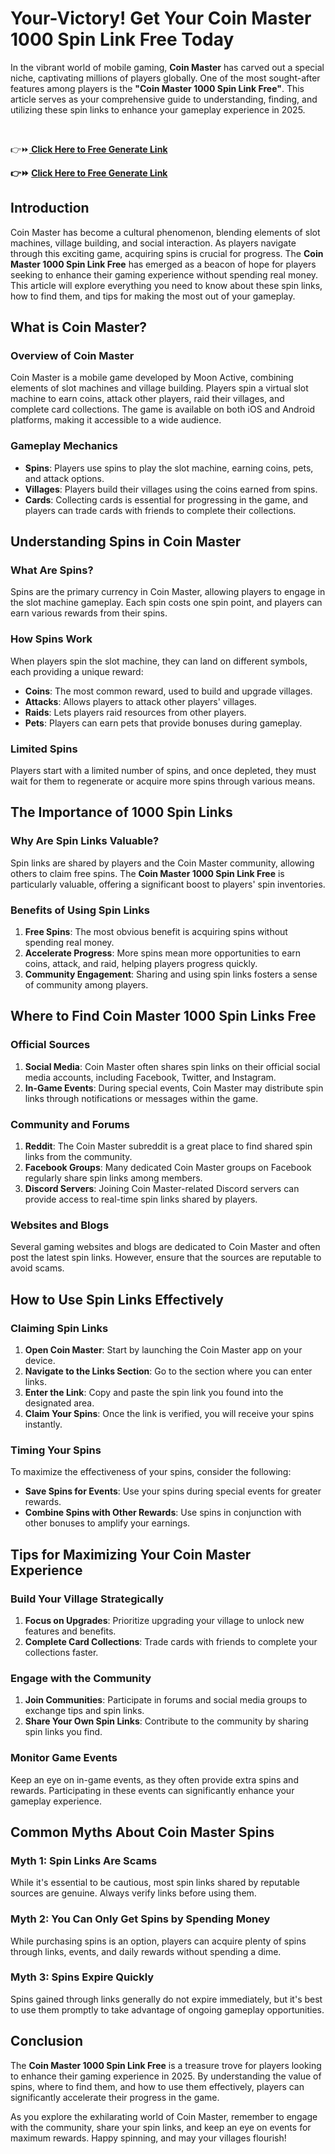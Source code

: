 # Your-Victory! Get Your Coin Master 1000 Spin Link Free Today
In the vibrant world of mobile gaming, <strong>Coin Master</strong> has carved out a special niche, captivating millions of players globally. One of the most sought-after features among players is the <strong>"Coin Master 1000 Spin Link Free"</strong>. This article serves as your comprehensive guide to understanding, finding, and utilizing these spin links to enhance your gameplay experience in 2025.

&nbsp;
<p dir="auto">👉⏩<a href="https://todaylink.site/CoinMasters/" rel="nofollow"><strong> Click Here to Free Generate Link</strong></a></p>
<p dir="auto"><strong>👉⏩ <a href="https://todaylink.site/CoinMasters/" rel="nofollow">Click Here to Free Generate Link</a></strong></p>

<h2>Introduction</h2>
Coin Master has become a cultural phenomenon, blending elements of slot machines, village building, and social interaction. As players navigate through this exciting game, acquiring spins is crucial for progress. The <strong>Coin Master 1000 Spin Link Free</strong> has emerged as a beacon of hope for players seeking to enhance their gaming experience without spending real money. This article will explore everything you need to know about these spin links, how to find them, and tips for making the most out of your gameplay.
<h2>What is Coin Master?</h2>
<h3>Overview of Coin Master</h3>
Coin Master is a mobile game developed by Moon Active, combining elements of slot machines and village building. Players spin a virtual slot machine to earn coins, attack other players, raid their villages, and complete card collections. The game is available on both iOS and Android platforms, making it accessible to a wide audience.
<h3>Gameplay Mechanics</h3>
<ul>
 	<li><strong>Spins</strong>: Players use spins to play the slot machine, earning coins, pets, and attack options.</li>
 	<li><strong>Villages</strong>: Players build their villages using the coins earned from spins.</li>
 	<li><strong>Cards</strong>: Collecting cards is essential for progressing in the game, and players can trade cards with friends to complete their collections.</li>
</ul>
<h2>Understanding Spins in Coin Master</h2>
<h3>What Are Spins?</h3>
Spins are the primary currency in Coin Master, allowing players to engage in the slot machine gameplay. Each spin costs one spin point, and players can earn various rewards from their spins.
<h3>How Spins Work</h3>
When players spin the slot machine, they can land on different symbols, each providing a unique reward:
<ul>
 	<li><strong>Coins</strong>: The most common reward, used to build and upgrade villages.</li>
 	<li><strong>Attacks</strong>: Allows players to attack other players' villages.</li>
 	<li><strong>Raids</strong>: Lets players raid resources from other players.</li>
 	<li><strong>Pets</strong>: Players can earn pets that provide bonuses during gameplay.</li>
</ul>
<h3>Limited Spins</h3>
Players start with a limited number of spins, and once depleted, they must wait for them to regenerate or acquire more spins through various means.
<h2>The Importance of 1000 Spin Links</h2>
<h3>Why Are Spin Links Valuable?</h3>
Spin links are shared by players and the Coin Master community, allowing others to claim free spins. The <strong>Coin Master 1000 Spin Link Free</strong> is particularly valuable, offering a significant boost to players' spin inventories.
<h3>Benefits of Using Spin Links</h3>
<ol>
 	<li><strong>Free Spins</strong>: The most obvious benefit is acquiring spins without spending real money.</li>
 	<li><strong>Accelerate Progress</strong>: More spins mean more opportunities to earn coins, attack, and raid, helping players progress quickly.</li>
 	<li><strong>Community Engagement</strong>: Sharing and using spin links fosters a sense of community among players.</li>
</ol>
<h2>Where to Find Coin Master 1000 Spin Links Free</h2>
<h3>Official Sources</h3>
<ol>
 	<li><strong>Social Media</strong>: Coin Master often shares spin links on their official social media accounts, including Facebook, Twitter, and Instagram.</li>
 	<li><strong>In-Game Events</strong>: During special events, Coin Master may distribute spin links through notifications or messages within the game.</li>
</ol>
<h3>Community and Forums</h3>
<ol>
 	<li><strong>Reddit</strong>: The Coin Master subreddit is a great place to find shared spin links from the community.</li>
 	<li><strong>Facebook Groups</strong>: Many dedicated Coin Master groups on Facebook regularly share spin links among members.</li>
 	<li><strong>Discord Servers</strong>: Joining Coin Master-related Discord servers can provide access to real-time spin links shared by players.</li>
</ol>
<h3>Websites and Blogs</h3>
Several gaming websites and blogs are dedicated to Coin Master and often post the latest spin links. However, ensure that the sources are reputable to avoid scams.
<h2>How to Use Spin Links Effectively</h2>
<h3>Claiming Spin Links</h3>
<ol>
 	<li><strong>Open Coin Master</strong>: Start by launching the Coin Master app on your device.</li>
 	<li><strong>Navigate to the Links Section</strong>: Go to the section where you can enter links.</li>
 	<li><strong>Enter the Link</strong>: Copy and paste the spin link you found into the designated area.</li>
 	<li><strong>Claim Your Spins</strong>: Once the link is verified, you will receive your spins instantly.</li>
</ol>
<h3>Timing Your Spins</h3>
To maximize the effectiveness of your spins, consider the following:
<ul>
 	<li><strong>Save Spins for Events</strong>: Use your spins during special events for greater rewards.</li>
 	<li><strong>Combine Spins with Other Rewards</strong>: Use spins in conjunction with other bonuses to amplify your earnings.</li>
</ul>
<h2>Tips for Maximizing Your Coin Master Experience</h2>
<h3>Build Your Village Strategically</h3>
<ol>
 	<li><strong>Focus on Upgrades</strong>: Prioritize upgrading your village to unlock new features and benefits.</li>
 	<li><strong>Complete Card Collections</strong>: Trade cards with friends to complete your collections faster.</li>
</ol>
<h3>Engage with the Community</h3>
<ol>
 	<li><strong>Join Communities</strong>: Participate in forums and social media groups to exchange tips and spin links.</li>
 	<li><strong>Share Your Own Spin Links</strong>: Contribute to the community by sharing spin links you find.</li>
</ol>
<h3>Monitor Game Events</h3>
Keep an eye on in-game events, as they often provide extra spins and rewards. Participating in these events can significantly enhance your gameplay experience.
<h2>Common Myths About Coin Master Spins</h2>
<h3>Myth 1: Spin Links Are Scams</h3>
While it's essential to be cautious, most spin links shared by reputable sources are genuine. Always verify links before using them.
<h3>Myth 2: You Can Only Get Spins by Spending Money</h3>
While purchasing spins is an option, players can acquire plenty of spins through links, events, and daily rewards without spending a dime.
<h3>Myth 3: Spins Expire Quickly</h3>
Spins gained through links generally do not expire immediately, but it's best to use them promptly to take advantage of ongoing gameplay opportunities.
<h2>Conclusion</h2>
The <strong>Coin Master 1000 Spin Link Free</strong> is a treasure trove for players looking to enhance their gaming experience in 2025. By understanding the value of spins, where to find them, and how to use them effectively, players can significantly accelerate their progress in the game.

As you explore the exhilarating world of Coin Master, remember to engage with the community, share your spin links, and keep an eye on events for maximum rewards. Happy spinning, and may your villages flourish!
